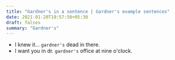 ```yaml
---
title: "Gardner's in a sentence | Gardner's example sentences"
date: 2021-01-20T19:57:50+05:30
draft: falses
summary: "Gardner's"
---
```

- I knew it... `gardner's` dead in there.
- I want you in dr. `gardner's` office at nine o'clock.
                 
